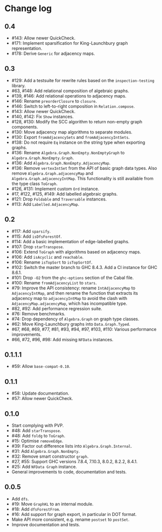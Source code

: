 # Change log

## 0.4

* #143: Allow newer QuickCheck.
* #171: Implement sparsification for King-Launchbury graph representation.
* #178: Derive `Generic` for adjacency maps.

## 0.3

* #129: Add a testsuite for rewrite rules based on the `inspection-testing` library.
* #63, #148: Add relational composition of algebraic graphs.
* #139, #146: Add relational operations to adjacency maps.
* #146: Rename `preorderClosure` to `closure`.
* #146: Switch to left-to-right composition in `Relation.compose`.
* #143: Allow newer QuickCheck.
* #140, #142: Fix `Show` instances.
* #128, #130: Modify the SCC algorithm to return non-empty graph components.
* #130: Move adjacency map algorithms to separate modules.
* #130: Export `fromAdjacencySets` and `fromAdjacencyIntSets`.
* #138: Do not require `Eq` instance on the string type when exporting graphs.
* #136: Rename `Algebra.Graph.NonEmpty.NonEmptyGraph` to `Algebra.Graph.NonEmpty.Graph`.
* #136: Add `Algebra.Graph.NonEmpty.AdjacencyMap`.
* #136: Remove `vertexIntSet` from the API of basic graph data types. Also
        remove `Algebra.Graph.adjacencyMap` and `Algebra.Graph.adjacencyIntMap`.
        This functionality is still available from the type class `ToGraph`.
* #126, #131: Implement custom `Ord` instance.
* #17, #122, #125, #149: Add labelled algebraic graphs.
* #121: Drop `Foldable` and `Traversable` instances.
* #113: Add `Labelled.AdjacencyMap`.

## 0.2

* #117: Add `sparsify`.
* #115: Add `isDfsForestOf`.
* #114: Add a basic implementation of edge-labelled graphs.
* #107: Drop `starTranspose`.
* #106: Extend `ToGraph` with algorithms based on adjacency maps.
* #106: Add `isAcyclic` and `reachable`.
* #106: Rename `isTopSort` to `isTopSortOf`.
* #102: Switch the master branch to GHC 8.4.3. Add a CI instance for GHC 8.6.1.
* #101: Drop `-O2` from the `ghc-options` section of the Cabal file.
* #100: Rename `fromAdjacencyList` to `stars`.
* #79: Improve the API consistency: rename `IntAdjacencyMap` to `AdjacencyIntMap`,
       and then rename the function that extracts its adjacency map to
       `adjacencyIntMap` to avoid the clash with `AdjacencyMap.adjacencyMap`,
       which has incompatible type.
* #82, #92: Add performance regression suite.
* #76: Remove benchmarks.
* #74: Drop dependency of `Algebra.Graph` on graph type classes.
* #62: Move King-Launchbury graphs into `Data.Graph.Typed`.
* #67, #68, #69, #77, #81, #93, #94, #97, #103, #110: Various performance improvements.
* #66, #72, #96, #98: Add missing `NFData` instances.

## 0.1.1.1

* #59: Allow `base-compat-0.10`.

## 0.1.1

* #58: Update documentation.
* #57: Allow newer QuickCheck.

## 0.1.0

* Start complying with PVP.
* #48: Add `starTranspose`.
* #48: Add `foldg` to `ToGraph`.
* #15: Optimise `removeEdge`.
* #39: Factor out difference lists into `Algebra.Graph.Internal`.
* #31: Add `Algebra.Graph.NonEmpty`.
* #32: Remove smart constructor `graph`.
* #27, #55: Support GHC versions 7.8.4, 7.10.3, 8.0.2, 8.2.2, 8.4.1.
* #25: Add `NFData Graph` instance.
* General improvements to code, documentation and tests.

## 0.0.5

* Add `dfs`.
* #19: Move `GraphKL` to an internal module.
* #18: Add `dfsForestFrom`.
* #16: Add support for graph export, in particular in DOT format.
* Make API more consistent, e.g. rename `postset` to `postSet`.
* Improve documentation and tests.
